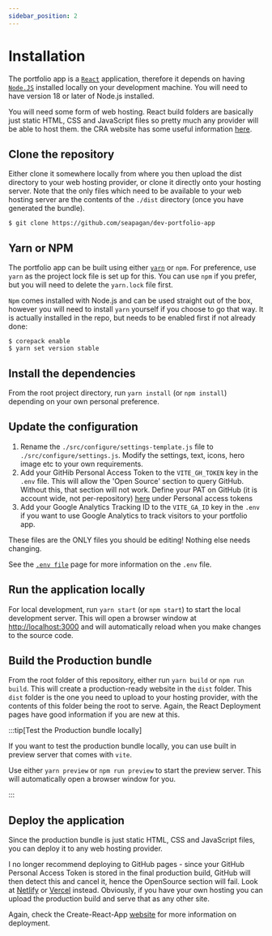 ```yaml
---
sidebar_position: 2
---
```


# Installation

The portfolio app is a [`React`][react] application, therefore it depends on having
[`Node.JS`][nodejs] installed locally on your development machine. You will need
to have version 18 or later of Node.js installed.

You will need some form of web hosting. React build folders are basically just
static HTML, CSS and JavaScript files so pretty much any provider will be able
to host them. the CRA website has some useful information [here][deploy].

## Clone the repository

Either clone it somewhere locally from where you then upload the dist directory
to your web hosting provider, or clone it directly onto your hosting server.
Note that the only files which need to be available to your web hosting server
are the contents of the `./dist` directory (once you have generated the bundle).

```console
$ git clone https://github.com/seapagan/dev-portfolio-app
```

## Yarn or NPM

The portfolio app can be built using either [`yarn`][yarn] or `npm`. For
preference, use `yarn` as the project lock file is set up for this. You can use
`npm` if you prefer, but you will need to delete the `yarn.lock` file first.

`Npm` comes installed with Node.js and can be used straight out of the box,
however you will need to install `yarn` yourself if you choose to go that way.
It is actually installed in the repo, but needs to be enabled first if not
already done:

```console
$ corepack enable
$ yarn set version stable
```

## Install the dependencies

From the root project directory, run `yarn install` (or `npm install`) depending
on your own personal preference.

## Update the configuration

1) Rename the `./src/configure/settings-template.js` file to
`./src/configure/settings.js`. Modify the settings, text, icons, hero image etc
to your own requirements.
2) Add your GitHib Personal Access Token to the `VITE_GH_TOKEN` key in the
`.env` file. This will allow the 'Open Source' section to query GitHub. Without
this, that section will not work. Define your PAT on GitHub (it is account wide,
not per-repository) [here](https://github.com/settings/tokens) under Personal
access tokens
3) Add your Google Analytics Tracking ID to the `VITE_GA_ID` key in the `.env`
   if you want to use Google Analytics to track visitors to your portfolio app.

These files are the ONLY files you should be editing! Nothing else needs
changing.

See the [`.env file`](./dotenv) page for more information on the `.env` file.

## Run the application locally

For local development, run `yarn start` (or `npm start`) to start the local
development server. This will open a browser window at
[http://localhost:3000](http://localhost:3000) and will automatically reload
when you make changes to the source code.

## Build the Production bundle

From the root folder of this repository, either run `yarn build` or `npm run
build`. This will create a production-ready website in the `dist` folder. This
`dist` folder is the one you need to upload to your hosting provider, with the
contents of this folder being the root to serve. Again, the React Deployment
pages have good information if you are new at this.

:::tip[Test the Production bundle locally]

If you want to test the production bundle locally, you can use built in preview
server that comes with `vite`.

Use either `yarn preview` or `npm run preview` to start the preview server. This
will automatically open a browser window for you.

:::

## Deploy the application

Since the production bundle is just static HTML, CSS and JavaScript files, you
can deploy it to any web hosting provider.

I no longer recommend deploying to GitHub pages - since your GitHub Personal
Access Token is stored in the final production build, GitHub will then detect
this and cancel it, hence the OpenSource section will fail. Look at
[Netlify][netlify] or [Vercel][vercel] instead. Obviously, if you have your own
hosting you can upload the production build and serve that as any other site.

Again, check the Create-React-App [website][deploy] for more information on
deployment.

[react]: https://reactjs.org/
[nodejs]: https://nodejs.org/en/
[deploy]: https://create-react-app.dev/docs/deployment/
[yarn]: https://yarnpkg.com/
[netlify]: https://www.netlify.com/
[vercel]: https://vercel.com/
